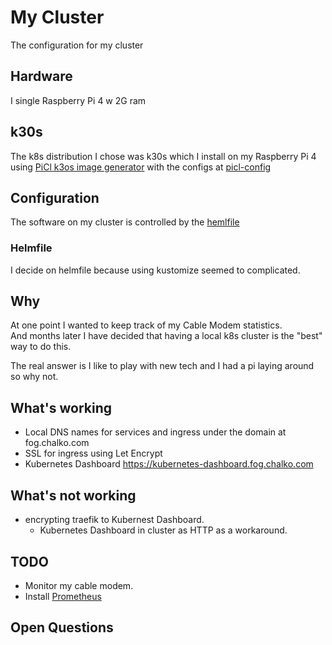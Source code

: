# My Cluster

The configuration for my cluster

## Hardware

I single Raspberry Pi 4 w 2G ram

## k30s

The k8s distribution I chose was k30s which I install
on my Raspberry Pi 4 using 
[PiCl k3os image generator](https://github.com/sgielen/picl-k3os-image-generator)
with the configs at [picl-config](picl-config)

## Configuration

The software on my cluster is controlled by the 
[hemlfile](helmfile.yaml)

### Helmfile

I decide on helmfile because using kustomize seemed to complicated.


## Why

At one point I wanted to keep track of my Cable Modem statistics.  
And months later I have decided that having a local k8s cluster is the 
"best" way to do this.  

The real answer is I like to play with new tech and I had a pi laying around so why not.


## What's working

* Local DNS names for  services and ingress under the domain at fog.chalko.com
* SSL for ingress using Let Encrypt
* Kubernetes Dashboard https://kubernetes-dashboard.fog.chalko.com
## What's not working

* encrypting traefik to Kubernest Dashboard.  
  * Kubernetes Dashboard in cluster as HTTP as a workaround. 

## TODO

* Monitor my cable modem.
* Install  [Prometheus](http://prometheus.io)


## Open Questions